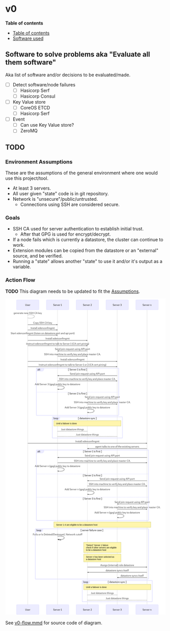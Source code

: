 # v0

**Table of contents**

<!-- TOC depthFrom:2 depthTo:6 withLinks:1 updateOnSave:1 orderedList:0 -->

- [Table of contents](#table-of-contents)
- [Software used](#software-used)

<!-- /TOC -->

## Software to solve problems aka "Evaluate all them software"

Aka list of software and/or decisions to be evaluated/made.

- [ ] Detect software/node failures
    - [ ] Hasicorp Serf
    - [ ] Hasicorp Consul
- [ ] Key Value store
    - [ ] CoreOS ETCD
    - [ ] Hasicorp Serf
- [ ] Event
    - [ ] Can use Key Value store?
    - [ ] ZeroMQ

## TODO

### Environment Assumptions

These are the assumptions of the general environment where one would use this project/tool.

* At least 3 servers.
* All user given "state" code is in git repository.
* Network is "unsecure"/public/untrusted.
    * Connections using SSH are considered secure.

### Goals

* SSH CA used for server authentication to establish initial trust.
    * After that GPG is used for encrypt/decrypt.
* If a node fails which is currently a datastore, the cluster can continue to work.
* Extension modules can be copied from the datastore or an "external" source, and be verified.
* Running a "state" allows another "state" to use it and/or it's output as a variable.

### Action Flow

**TODO** This diagram needs to be updated to fit the [Assumptions](#assumptions).

![v0-flow.mmd rendered](v0-flow.mmd.png)

See [v0-flow.mmd](v0-flow.mmd) for source code of diagram.
